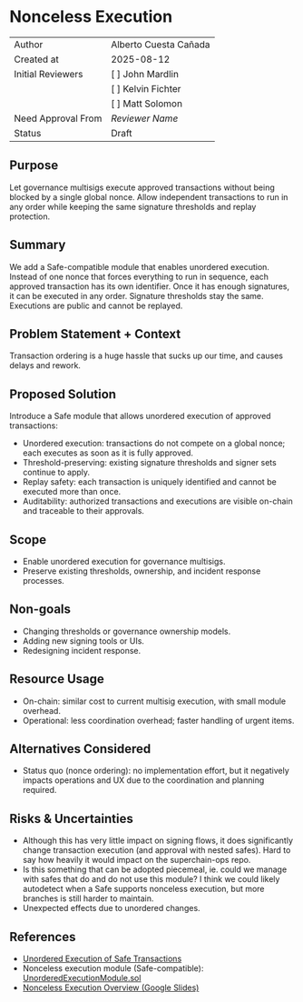 # Nonceless Execution

|                    |                                                    |
| ------------------ | -------------------------------------------------- |
| Author             | Alberto Cuesta Cañada                              |
| Created at         | 2025-08-12                                         |
| Initial Reviewers  | [ ] John Mardlin                                   |
|                    | [ ] Kelvin Fichter                                 |
|                    | [ ] Matt Solomon                                   |
| Need Approval From | _Reviewer Name_                                    |
| Status             | Draft                                              |

## Purpose

Let governance multisigs execute approved transactions without being blocked by a single global nonce. Allow independent transactions to run in any order while keeping the same signature thresholds and replay protection.

## Summary

We add a Safe-compatible module that enables unordered execution. Instead of one nonce that forces everything to run in sequence, each approved transaction has its own identifier. Once it has enough signatures, it can be executed in any order. Signature thresholds stay the same. Executions are public and cannot be replayed.

## Problem Statement + Context
Transaction ordering is a huge hassle that sucks up our time, and causes delays and rework.
<Add more context>

## Proposed Solution

Introduce a Safe module that allows unordered execution of approved transactions:
- Unordered execution: transactions do not compete on a global nonce; each executes as soon as it is fully approved.
- Threshold-preserving: existing signature thresholds and signer sets continue to apply.
- Replay safety: each transaction is uniquely identified and cannot be executed more than once.
- Auditability: authorized transactions and executions are visible on-chain and traceable to their approvals.

## Scope

- Enable unordered execution for governance multisigs.
- Preserve existing thresholds, ownership, and incident response processes.

## Non-goals

- Changing thresholds or governance ownership models.
- Adding new signing tools or UIs.
- Redesigning incident response.

## Resource Usage

- On-chain: similar cost to current multisig execution, with small module overhead.
- Operational: less coordination overhead; faster handling of urgent items.

## Alternatives Considered

- Status quo (nonce ordering): no implementation effort, but it negatively impacts operations and UX due to the coordination and planning required.

## Risks & Uncertainties

- Although this has very little impact on signing flows, it does significantly change transaction execution (and approval with nested safes). Hard to say how heavily it would impact on the superchain-ops repo.
- Is this something that can be adopted piecemeal, ie. could we manage with safes that do and do not use this module? I think we could likely autodetect when a Safe supports nonceless execution, but more branches is still harder to maintain.
- Unexpected effects due to unordered changes.

## References

- [Unordered Execution of Safe Transactions](https://www.notion.so/oplabs/Unordered-execution-of-Safe-transactions-20ef153ee1628054ade1e7e8beeadfef#20ef153ee162800689d1cd1268c85f91)
- Nonceless execution module (Safe-compatible): [UnorderedExecutionModule.sol](https://github.com/ethereum-optimism/optimism/blob/28f44ab50b01fb59f875c7b85d216cdce713b6dd/packages/contracts-bedrock/src/safe/UnorderedExecutionModule.sol#L1)
- [Nonceless Execution Overview (Google Slides)](https://docs.google.com/presentation/d/1utbGigIbMRA7JGcKZ9ZcUgMCdIPpLDJSwWmxNF9hBJM/edit?slide=id.g3734216eca8_4_32#slide=id.g3734216eca8_4_32) 